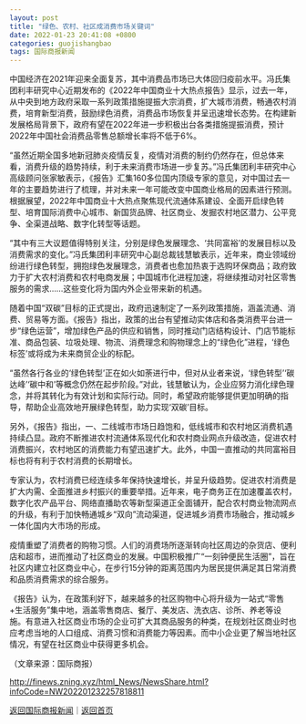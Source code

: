 ```yaml
---
layout: post
title: "绿色、农村、社区成消费市场关键词"
date: 2022-01-23 20:41:08 +0800
categories: guojishangbao
tags: 国际商报新闻
---
```

<p>中国经济在2021年迎来全面复苏，其中消费品市场已大体回归疫前水平。冯氏集团利丰研究中心近期发布的《2022年中国商业十大热点报告》显示，过去一年，从中央到地方政府采取一系列政策措施提振大宗消费，扩大城市消费，畅通农村消费，培育新型消费，鼓励绿色消费，消费品市场恢复并呈迅速增长态势。在构建新发展格局背景下，政府有望在2022年进一步积极出台各类措施提振消费，预计2022年中国社会消费品零售总额增长率将不低于6%。</p>
 <p>“虽然近期全国多地新冠肺炎疫情反复，疫情对消费的制约仍然存在，但总体来看，消费升级的趋势持续，利于未来消费市场进一步复苏。”冯氏集团利丰研究中心高级顾问张家敏表示，《报告》汇集160多位国内顶级专家的意见，对中国过去一年的主要趋势进行了梳理，并对未来一年可能改变中国商业格局的因素进行预测。根据展望，2022年中国商业十大热点聚焦现代流通体系建设、全面开启绿色转型、培育国际消费中心城市、新国货品牌、社区商业、发掘农村地区潜力、公平竞争、全渠道战略、数字化转型等话题。</p>
 <p>“其中有三大议题值得特别关注，分别是绿色发展理念、‘共同富裕’的发展目标以及消费需求的变化。”冯氏集团利丰研究中心副总裁钱慧敏表示，近年来，商业领域纷纷进行绿色转型，拥抱绿色发展理念，消费者也愈加热衷于选购环保商品；政府致力于扩大农村消费和农村电商发展；中国城市化进程加速，将继续推动对社区零售服务的需求……这些变化将为国内外企业带来新的机遇。</p>
 <p>随着中国“双碳”目标的正式提出，政府迅速制定了一系列政策措施，涵盖流通、消费、贸易等方面。《报告》指出，政策的出台有望推动实体店和各类消费平台进一步“绿色运营”，增加绿色产品的供应和销售，同时推动门店结构设计、门店节能标准、商品包装、垃圾处理、物流、消费理念和购物理念上的“绿色化”进程，‘绿色标签’或将成为未来商贸企业的标配。</p>
 <p>“虽然各行各业的‘绿色转型’正在如火如荼进行中，但对从业者来说，‘绿色转型’‘碳达峰’‘碳中和’等概念仍然在起步阶段。”对此，钱慧敏认为，企业应努力消化绿色理念，并将其转化为有效计划和实际行动。同时，希望政府能够提供更加明确的指导，帮助企业高效地开展绿色转型，助力实现‘双碳’目标。</p>
 <p>另外，《报告》指出，一、二线城市市场日趋饱和，低线城市和农村地区消费机遇持续凸显。政府不断推进农村流通体系现代化和农村商业网点升级改造，促进农村消费振兴，农村地区的消费能力有望迅速扩大。此外，中国一直推动的共同富裕目标也将有利于农村消费的长期增长。</p>
 <p>专家认为，农村消费已经连续多年保持快速增长，并呈升级趋势。促进农村消费是扩大内需、全面推进乡村振兴的重要举措。近年来，电子商务正在加速覆盖农村，数字化农产品平台、网络直播助农等新型渠道正全面铺开，配合农村商业物流网点的升级，有利于加快畅通城乡“双向”流动渠道，促进城乡消费市场融合，推动城乡一体化国内大市场的形成。</p>
 <p>疫情重塑了消费者的购物习惯。人们的消费场所逐渐转向社区周边的杂货店、便利店和超市，进而推动了社区商业的发展。中国积极推广“一刻钟便民生活圈”，旨在社区内建立社区商业中心，在步行15分钟的距离范围内为居民提供满足其日常消费和品质消费需求的综合服务。</p>
 <p>《报告》认为，在政策利好下，越来越多的社区购物中心将升级为一站式“零售+生活服务”集中地，涵盖零售商店、餐厅、美发店、洗衣店、诊所、养老等设施。有意进入社区商业市场的企业可扩大其商品服务的种类，在规划社区商业时也应考虑当地的人口组成、消费习惯和消费能力等因素。而中小企业更了解当地社区情况，有望在社区商业中获得更多机会。</p><p class="em_media">（文章来源：国际商报）</p>

<http://finews.zning.xyz/html_News/NewsShare.html?infoCode=NW202201232257818811>

[返回国际商报新闻](//finews.withounder.com/category/guojishangbao.html)｜[返回首页](//finews.withounder.com/)